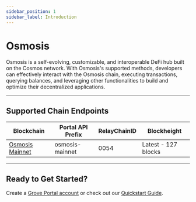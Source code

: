 ```yaml
---
sidebar_position: 1
sidebar_label: Introduction
---
```


# Osmosis

Osmosis is a self-evolving, customizable, and interoperable DeFi hub built on the Cosmos network. With Osmosis's supported methods, developers can effectively interact with the Osmosis chain, executing transactions, querying balances, and leveraging other functionalities to build and optimize their decentralized applications.

---

## Supported Chain Endpoints

| Blockchain                                     | Portal API Prefix | RelayChainID | Blockheight             |
| ---------------------------------------------- | ----------------- | ------------ | ----------------------- |
| [Osmosis Mainnet](./endpoints/osmosis-mainnet) | osmosis-mainnet   | 0054         | Latest - 127 blocks     |

---

## Ready to Get Started?

Create a [Grove Portal account](https://portal.grove.city) or check out our [Quickstart Guide](/guides/getting-started/quickstart).
